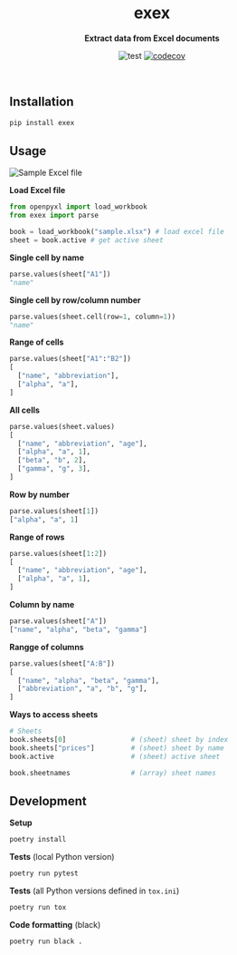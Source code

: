 <div align="center">
    <h1>exex</h1>
    <p>
        <b>Extract data from Excel documents</b>
    </p>

<!--[![PyPI version](https://badge.fury.io/py/chromato.svg)](https://pypi.org/project/chromato/) -->
![test](https://github.com/vikpe/exex/workflows/test/badge.svg?branch=master) [![codecov](https://codecov.io/gh/vikpe/exex/branch/master/graph/badge.svg)](https://codecov.io/gh/vikpe/exex)

<br>

</div>


## Installation
```sh
pip install exex
```

## Usage

![Sample Excel file](https://raw.githubusercontent.com/vikpe/exex/master/docs/sample_xlsx.png "Sample Excel file")

**Load Excel file**
```python
from openpyxl import load_workbook
from exex import parse

book = load_workbook("sample.xlsx") # load excel file
sheet = book.active # get active sheet
```

**Single cell by name**
```python
parse.values(sheet["A1"])
"name"
```

**Single cell by row/column number**
```python
parse.values(sheet.cell(row=1, column=1)) 
"name"
```
   
**Range of cells**
```python
parse.values(sheet["A1":"B2"])
[
  ["name", "abbreviation"],
  ["alpha", "a"],
]
```

**All cells**
```python              
parse.values(sheet.values)
[
  ["name", "abbreviation", "age"],
  ["alpha", "a", 1],
  ["beta", "b", 2],
  ["gamma", "g", 3],
]
```

**Row by number**
```python                  
parse.values(sheet[1])
["alpha", "a", 1]
```

**Range of rows**
```python           
parse.values(sheet[1:2])
[
  ["name", "abbreviation", "age"],
  ["alpha", "a", 1],
]
```

**Column by name**
```python            
parse.values(sheet["A"])
["name", "alpha", "beta", "gamma"]
```

**Rangge of columns**
```python
parse.values(sheet["A:B"])
[
  ["name", "alpha", "beta", "gamma"],
  ["abbreviation", "a", "b", "g"],
]
```

**Ways to access sheets**
```python
# Sheets
book.sheets[0]                # (sheet) sheet by index
book.sheets["prices"]         # (sheet) sheet by name
book.active                   # (sheet) active sheet

book.sheetnames               # (array) sheet names
```

## Development

**Setup**
```sh
poetry install
```

**Tests** (local Python version)
```sh
poetry run pytest
```

**Tests** (all Python versions defined in `tox.ini`)
```sh
poetry run tox
```

**Code formatting** (black)
```sh
poetry run black .
```
